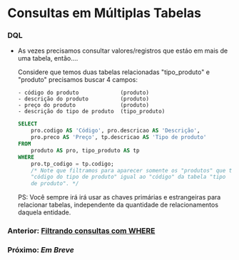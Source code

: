 # Consultas em Múltiplas Tabelas

### DQL
* As vezes precisamos consultar valores/registros que estáo em mais de uma tabela, então....

    Considere que temos duas tabelas relacionadas "tipo_produto" e "produto" precisamos buscar 4 campos:
    ```
    - código do produto             (produto)
    - descrição do produto          (produto)
    - preço do produto              (produto)
    - descrição do tipo de produto  (tipo_produto)
    ```
    ```sql
    SELECT
        pro.codigo AS 'Código', pro.descricao AS 'Descrição',
        pro.preco AS 'Preço', tp.descricao AS 'Tipo de produto'
    FROM
        produto AS pro, tipo_produto AS tp
    WHERE
        pro.tp_codigo = tp.codigo;
        /* Note que filtramos para aparecer somente os "produtos" que tem o
        "código do tipo de produto" igual ao "código" da tabela "tipo
        de produto". */
    ```
    PS: Você sempre irá irá usar as chaves primárias e estrangeiras para relacionar tabelas, independente da quantidade de relacionamentos daquela entidade.
    
### Anterior: [Filtrando consultas com WHERE](https://github.com/GabrielJulio/bd/blob/master/SQL/07_filtrando/README.md)

### Próximo: _Em Breve_